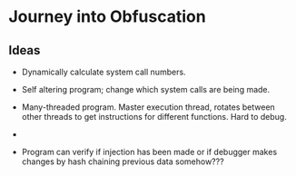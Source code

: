 # Journey into Obfuscation

## Ideas
 - Dynamically calculate system call numbers.
 - Self altering program; change which system calls are being made.
 - Many-threaded program. Master execution thread, rotates between other threads to get instructions for different functions. Hard to debug.
 - 

 - Program can verify if injection has been made or if debugger makes changes by hash chaining previous data somehow???
